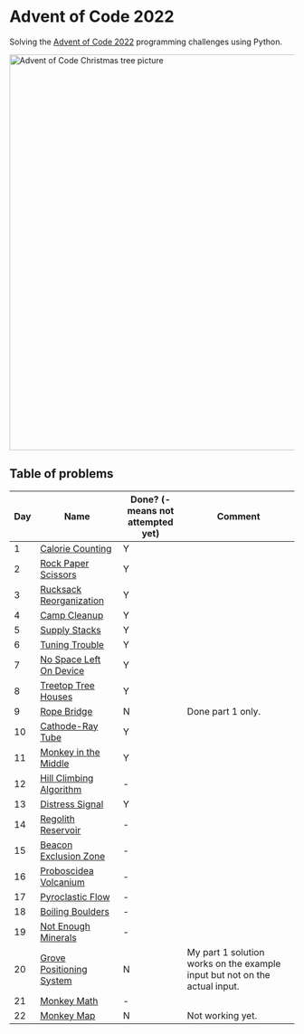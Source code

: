 # Advent of Code 2022
Solving the [Advent of Code 2022](https://adventofcode.com/2022) programming challenges using Python.

<img src="https://user-images.githubusercontent.com/10622188/205295507-ca98217b-460b-4604-ab59-427261c857c5.jpg" alt = "Advent of Code Christmas tree picture" class="center" width = "700">

## Table of problems

| Day | Name | Done? (- means not <br /> attempted yet) | Comment
| --- | ----------- | ---| --- |
| 1 | [Calorie Counting](https://adventofcode.com/2022/day/1) | Y |
| 2 | [Rock Paper Scissors](https://adventofcode.com/2022/day/2) | Y |
| 3 | [Rucksack Reorganization](https://adventofcode.com/2022/day/3) | Y |
| 4 | [Camp Cleanup](https://adventofcode.com/2022/day/4) | Y |
| 5 | [Supply Stacks](https://adventofcode.com/2022/day/5) | Y |
| 6 | [Tuning Trouble](https://adventofcode.com/2022/day/6) | Y |
| 7 | [No Space Left On Device](https://adventofcode.com/2022/day/7) | Y |
| 8 | [Treetop Tree Houses](https://adventofcode.com/2022/day/8) | Y |
| 9 | [Rope Bridge](https://adventofcode.com/2022/day/9) | N | Done part 1 only. |
| 10 | [Cathode-Ray Tube](https://adventofcode.com/2022/day/10) | Y |
| 11 | [Monkey in the Middle](https://adventofcode.com/2022/day/11) | Y |
| 12 | [Hill Climbing Algorithm](https://adventofcode.com/2022/day/12) | - |
| 13 | [Distress Signal](https://adventofcode.com/2022/day/13) | Y | 
| 14 | [Regolith Reservoir](https://adventofcode.com/2022/day/14) | - |
| 15 | [Beacon Exclusion Zone](https://adventofcode.com/2022/day/15) | - |
| 16 | [Proboscidea Volcanium](https://adventofcode.com/2022/day/16) | - |
| 17 | [Pyroclastic Flow](https://adventofcode.com/2022/day/17) | - |
| 18 | [Boiling Boulders](https://adventofcode.com/2022/day/18) | - |
| 19 | [Not Enough Minerals](https://adventofcode.com/2022/day/19) | - |
| 20 | [Grove Positioning System](https://adventofcode.com/2022/day/20) | N | My part 1 solution works on the example input but not on the actual input. |
| 21 | [Monkey Math](https://adventofcode.com/2022/day/21) | - |
| 22 | [Monkey Map](https://adventofcode.com/2022/day/22) | N | Not working yet. |


